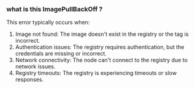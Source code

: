 ### what is this ImagePullBackOff ?

This error typically occurs when:

1. Image not found: The image doesn't exist in the registry or the tag is incorrect.
2. Authentication issues: The registry requires authentication, but the credentials are missing or incorrect.
3. Network connectivity: The node can't connect to the registry due to network issues.
4. Registry timeouts: The registry is experiencing timeouts or slow responses.

